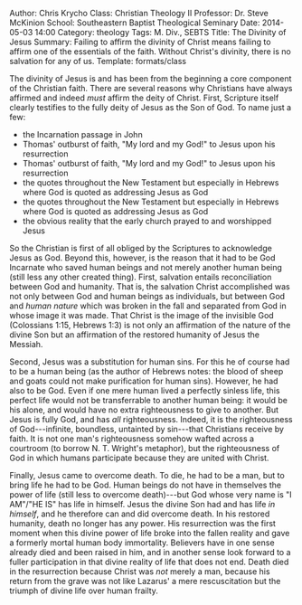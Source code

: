 Author: Chris Krycho
Class: Christian Theology II
Professor: Dr. Steve McKinion
School: Southeastern Baptist Theological Seminary
Date: 2014-05-03 14:00
Category: theology
Tags: M. Div., SEBTS
Title: The Divinity of Jesus
Summary: Failing to affirm the divinity of Christ means failing to affirm one of the essentials of the faith. Without Christ's divinity, there is no salvation for any of us.
Template: formats/class

The divinity of Jesus is and has been from the beginning a core component of
the Christian faith. There are several reasons why Christians have always
affirmed and indeed *must* affirm the deity of Christ. First, Scripture itself
clearly testifies to the fully deity of Jesus as the Son of God. To name just a
few:

  - the Incarnation passage in John
  - Thomas' outburst of faith, "My lord and my God!" to Jesus upon his
    resurrection
  - Thomas' outburst of faith, "My lord and my God!" to Jesus upon his
    resurrection
  - the quotes throughout the New Testament but especially in Hebrews where God
    is quoted as addressing Jesus as God
  - the quotes throughout the New Testament but especially in Hebrews where God
    is quoted as addressing Jesus as God
  - the obvious reality that the early church prayed to and worshipped Jesus

So the Christian is first of all obliged by the Scriptures to acknowledge Jesus
as God. Beyond this, however, is the reason that it had to be God Incarnate who
saved human beings and not merely another human being (still less any other
created thing). First, salvation entails reconciliation between God and
humanity. That is, the salvation Christ accomplished was not only between God
and human beings as individuals, but between God and *human nature* which was
broken in the fall and separated from God in whose image it was made. That
Christ is the image of the invisible God (Colossians 1:15, Hebrews 1:3) is not
only an affirmation of the nature of the divine Son but an affirmation of the
restored humanity of Jesus the Messiah.

Second, Jesus was a substitution for human sins. For this he of course had to
be a human being (as the author of Hebrews notes: the blood of sheep and goats
could not make purification for human sins). However, he had also to be God.
Even if one mere human lived a perfectly sinless life, this perfect life would
not be transferrable to another human being: it would be his alone, and would
have no extra righteousness to give to another. But Jesus is fully God, and has
*all* righteousness. Indeed, it is the righteousness of God---infinite,
boundless, untainted by sin---that Christians receive by faith. It is not one
man's righteousness somehow wafted across a courtroom (to borrow N. T. Wright's
metaphor), but the righteousness of God in which humans participate because
they are united with Christ.

Finally, Jesus came to overcome death. To die, he had to be a man, but to bring
life he had to be God. Human beings do not have in themselves the power of life
(still less to overcome death)---but God whose very name is "I AM"/"HE IS" has
life in himself. Jesus the divine Son had and has life *in himself*, and he
therefore can and did overcome death. In his restored humanity, death no longer
has any power. His resurrection was the first moment when this divine power of
life broke into the fallen reality and gave a formerly mortal human body
immortality. Believers have in one sense already died and been raised in him,
and in another sense look forward to a fuller participation in that divine
reality of life that does not end. Death died in the resurrection because
Christ was *not* merely a man, because his return from the grave was not like
Lazarus' a mere rescuscitation but the triumph of divine life over human
frailty.
